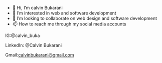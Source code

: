 - 👋 Hi, I’m calvin Bukarani
- 👀 I’m interested in web and software development
- 💞️ I’m looking to collaborate on web design and software development
- 📫 How to reach me through my social media accounts

IG:@calvin_buka

LinkedIn: @Calvin Bukarani

Gmail:calvinbukarani@gmail.com


<!---
buka1calvin/buka1calvin is a ✨ special ✨ repository because its `README.md` (this file) appears on your GitHub profile.
You can click the Preview link to take a look at your changes.
--->
